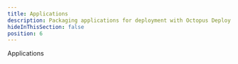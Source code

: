 ```yaml
---
title: Applications
description: Packaging applications for deployment with Octopus Deploy.
hideInThisSection: false
position: 6
---
```


Applications
